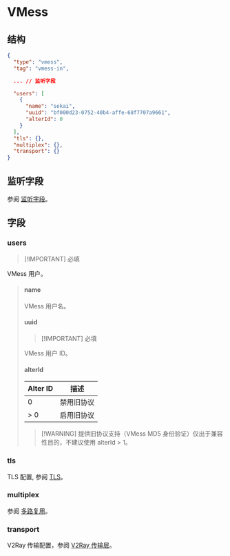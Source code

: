 # VMess

## 结构

```json
{
  "type": "vmess",
  "tag": "vmess-in",

  ... // 监听字段

  "users": [
    {
      "name": "sekai",
      "uuid": "bf000d23-0752-40b4-affe-68f7707a9661",
      "alterId": 0
    }
  ],
  "tls": {},
  "multiplex": {},
  "transport": {}
}
```

## 监听字段

参阅 [监听字段](../shared/listen)。

## 字段

### users

> [!IMPORTANT] 必填

VMess 用户。

> #### name
>
> VMess 用户名。
>
> #### uuid
>
> > [!IMPORTANT] 必填
>
> VMess 用户 ID。
>
> #### alterId
>
> | Alter ID | 描述       |
> | -------- | ---------- |
> | 0        | 禁用旧协议 |
> | > 0      | 启用旧协议 |
>
> > [!WARNING] 提供旧协议支持（VMess MD5 身份验证）仅出于兼容性目的，不建议使用 alterId > 1。

### tls

TLS 配置, 参阅 [TLS](../shared/tls#结构)。

### multiplex

参阅 [多路复用](../shared/multiplex#结构)。

### transport

V2Ray 传输配置，参阅 [V2Ray 传输层](../shared/v2ray-transport)。
